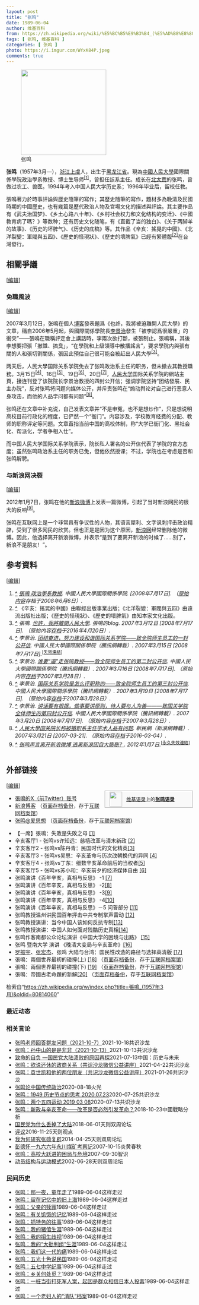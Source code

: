 ```yaml
---
layout: post
title: "张鸣"
date: 1989-06-04
author: 维基百科
from: https://zh.wikipedia.org/wiki/%E5%BC%B5%E9%B3%B4_(%E5%AD%B8%E8%80%85)
tags: [ 张鸣, 维基百科 ]
categories: [ 张鸣 ]
photo: https://i.imgur.com/WYxK84P.jpeg
comments: true
---
```

<div class="mw-content-ltr mw-parser-output" lang="zh" dir="ltr"><style data-mw-deduplicate="TemplateStyles:r83732972">.mw-parser-output .ambox{border:1px solid #a2a9b1;border-left:10px solid #36c;background-color:#fbfbfb;box-sizing:border-box}.mw-parser-output .ambox+link+.ambox,.mw-parser-output .ambox+link+style+.ambox,.mw-parser-output .ambox+link+link+.ambox,.mw-parser-output .ambox+.mw-empty-elt+link+.ambox,.mw-parser-output .ambox+.mw-empty-elt+link+style+.ambox,.mw-parser-output .ambox+.mw-empty-elt+link+link+.ambox{margin-top:-1px}html body.mediawiki .mw-parser-output .ambox.mbox-small-left{margin:4px 1em 4px 0;overflow:hidden;width:238px;border-collapse:collapse;font-size:88%;line-height:1.25em}.mw-parser-output .ambox-speedy{border-left:10px solid #b32424;background-color:#fee7e6}.mw-parser-output .ambox-delete{border-left:10px solid #b32424}.mw-parser-output .ambox-content{border-left:10px solid #f28500}.mw-parser-output .ambox-style{border-left:10px solid #fc3}.mw-parser-output .ambox-move{border-left:10px solid #9932cc}.mw-parser-output .ambox-protection{border-left:10px solid #a2a9b1}.mw-parser-output .ambox .mbox-text{border:none;padding:0.25em 0.5em;width:100%}.mw-parser-output .ambox .mbox-image{border:none;padding:2px 0 2px 0.5em;text-align:center}.mw-parser-output .ambox .mbox-imageright{border:none;padding:2px 0.5em 2px 0;text-align:center}.mw-parser-output .ambox .mbox-empty-cell{border:none;padding:0;width:1px}.mw-parser-output .ambox .mbox-image-div{width:52px}html.client-js body.skin-minerva .mw-parser-output .mbox-text-span{margin-left:23px!important}@media(min-width:720px){.mw-parser-output .ambox{margin:0 10%}}@media screen{html.skin-theme-clientpref-night .mw-parser-output .ambox{border-left-color:#36c!important}html.skin-theme-clientpref-night .mw-parser-output .ambox-speedy,html.skin-theme-clientpref-night .mw-parser-output .ambox-delete{border-left-color:#b32424!important}html.skin-theme-clientpref-night .mw-parser-output .ambox-speedy{background-color:#300!important}html.skin-theme-clientpref-night .mw-parser-output .ambox-content{border-left-color:#f28500!important}html.skin-theme-clientpref-night .mw-parser-output .ambox-style{border-left-color:#fc3!important}html.skin-theme-clientpref-night .mw-parser-output .ambox-move{border-left-color:#9932cc!important}html.skin-theme-clientpref-night .mw-parser-output .ambox-protection{border-left-color:#a2a9b1!important}}@media screen and (prefers-color-scheme:dark){html.skin-theme-clientpref-os .mw-parser-output .ambox{border-left-color:#36c!important}html.skin-theme-clientpref-os .mw-parser-output .ambox-speedy,html.skin-theme-clientpref-os .mw-parser-output .ambox-delete{border-left-color:#b32424!important}html.skin-theme-clientpref-os .mw-parser-output .ambox-speedy{background-color:#300!important}html.skin-theme-clientpref-os .mw-parser-output .ambox-content{border-left-color:#f28500!important}html.skin-theme-clientpref-os .mw-parser-output .ambox-style{border-left-color:#fc3!important}html.skin-theme-clientpref-os .mw-parser-output .ambox-move{border-left-color:#9932cc!important}html.skin-theme-clientpref-os .mw-parser-output .ambox-protection{border-left-color:#a2a9b1!important}}</style>
<figure class="mw-halign-right" typeof="mw:File/Thumb"><a href="/wiki/File:Voa_chinese_Ming_Zhang_22aug10_300.jpg" class="mw-file-description"><img src="//upload.wikimedia.org/wikipedia/commons/0/0b/Voa_chinese_Ming_Zhang_22aug10_300.jpg" decoding="async" width="230" height="230" class="mw-file-element" data-file-width="230" data-file-height="230"></a><figcaption>张鸣</figcaption></figure>
<p><b>张鸣</b>（1957年3月<span class="useeditintro" title="Template:BLP editintro">—</span>），<a href="/wiki/%E6%B5%99%E6%B1%9F" class="mw-redirect" title="浙江">浙江</a><a href="/wiki/%E4%B8%8A%E8%99%9E" class="mw-redirect" title="上虞">上虞</a>人，出生于<a href="/wiki/%E9%BB%91%E9%BE%99%E6%B1%9F%E7%9C%81" title="黑龙江省">黑龙江省</a>。現為<a href="/wiki/%E4%B8%AD%E5%9C%8B%E4%BA%BA%E6%B0%91%E5%A4%A7%E5%AD%B8" class="mw-redirect" title="中國人民大學">中國人民大學</a>國際關係學院政治學系教授、博士生导师<sup id="cite_ref-1" class="reference"><a href="#cite_note-1"><span class="cite-bracket">[</span>1<span class="cite-bracket">]</span></a></sup>，曾担任該系主任。成长在<a href="/wiki/%E5%8C%97%E5%A4%A7%E8%8D%92" title="北大荒">北大荒</a>的张鸣，曾做过农工、兽医。1994年考入中国人民大学历史系；1996年毕业后，留校任教。
</p>
<meta property="mw:PageProp/toc">
<div class="mw-heading mw-heading2"></div>
<link rel="mw-deduplicated-inline-style" href="mw-data:TemplateStyles:r83732972">
<p>張鳴著力於時事評論與歷史隨筆的寫作；其歷史隨筆的寫作，題材多為晚清及民國時期的中國歷史，也有幾篇是歷代政治人物及官場文化的描述與評論。其主要作品有《武夫治国梦》、《乡土心路八十年》、《乡村社会权力和文化结构的变迁》、《中國教育病了嗎？》等数种；还有历史文化随笔，有《直截了当的独白》、《关于两脚羊的故事》、《历史的坏脾气》、《历史的底稿》等。其作品《辛亥：搖晃的中國》、《北洋裂變：軍閥與五四》、《歷史的怪現狀》、《歷史的壞脾氣》已經有繁體版<sup id="cite_ref-2" class="reference"><a href="#cite_note-2"><span class="cite-bracket">[</span>2<span class="cite-bracket">]</span></a></sup>在台灣發行。
</p>
<div class="mw-heading mw-heading2"><h2 id="相關爭議"><span id=".E7.9B.B8.E9.97.9C.E7.88.AD.E8.AD.B0"></span>相關爭議</h2><span class="mw-editsection"><span class="mw-editsection-bracket">[</span><a href="/w/index.php?title=%E5%BC%B5%E9%B3%B4_(1957%E5%B9%B43%E6%9C%88)&amp;action=edit&amp;section=2" title="编辑章节：相關爭議"><span>编辑</span></a><span class="mw-editsection-bracket">]</span></span></div>
<div class="mw-heading mw-heading3"><h3 id="免職風波"><span id=".E5.85.8D.E8.81.B7.E9.A2.A8.E6.B3.A2"></span>免職風波</h3><span class="mw-editsection"><span class="mw-editsection-bracket">[</span><a href="/w/index.php?title=%E5%BC%B5%E9%B3%B4_(1957%E5%B9%B43%E6%9C%88)&amp;action=edit&amp;section=3" title="编辑章节：免職風波"><span>编辑</span></a><span class="mw-editsection-bracket">]</span></span></div>
<p>2007年3月12日，张鳴在個人<a href="/wiki/%E5%8D%9A%E5%AE%A2" class="mw-redirect" title="博客">博客</a>發表題爲《也許，我將被迫離開人民大學》的文章，稱自2006年5月起，與國際關係學院長<a href="/w/index.php?title=%E6%9D%8E%E6%99%AF%E6%B2%BB&amp;action=edit&amp;redlink=1" class="new" title="李景治（页面不存在）">李景治</a>發生「被李認爲很嚴重」的衝突”——張鳴在職稱評定會上講話時，李兩次欲打斷，被張制止。張鳴稱，其後李想要把張「撤職、搞臭」，“在學院和上級領導中散播謠言”，要求學院内與張有關的人和張切割關係，張因此預估自己很可能会被赶出人民大學<sup id="cite_ref-3" class="reference"><a href="#cite_note-3"><span class="cite-bracket">[</span>3<span class="cite-bracket">]</span></a></sup>。
</p><p>两天后，人民大學国际关系学院免去了张鸣政治系主任的职务，但未撤去其教授職務。3月15日<sup id="cite_ref-4" class="reference"><a href="#cite_note-4"><span class="cite-bracket">[</span>4<span class="cite-bracket">]</span></a></sup>、16日<sup id="cite_ref-5" class="reference"><a href="#cite_note-5"><span class="cite-bracket">[</span>5<span class="cite-bracket">]</span></a></sup>、19日<sup id="cite_ref-6" class="reference"><a href="#cite_note-6"><span class="cite-bracket">[</span>6<span class="cite-bracket">]</span></a></sup>、20日<sup id="cite_ref-7" class="reference"><a href="#cite_note-7"><span class="cite-bracket">[</span>7<span class="cite-bracket">]</span></a></sup>，<a href="/wiki/%E4%BA%BA%E6%B0%91%E5%A4%A7%E5%AD%A6" class="mw-redirect" title="人民大学">人民大学</a>国际关系学院的網站主頁，接连刊登了该院院长李景治教授的四封公开信；强调学院坚持“团结發展、民主办院”，反对张鸣将问题向媒体公开，并斥责张鸣在“煽动舆论对自己进行恶意人身攻击，而他的人品学问都有问题”<sup id="cite_ref-8" class="reference"><a href="#cite_note-8"><span class="cite-bracket">[</span>8<span class="cite-bracket">]</span></a></sup>。
</p><p>张鸣还在文章中补充说，自己发表文章并“不是申冤，也不是想炒作”，只是想说明高校目前行政化的程度，已俨然一个“衙门”。内容涉及，学校教育经费的分配、教师的职称评定等问题。文章直指当前中国的高校体制，称“大学已衙门化、黑社会化、帮派化，学者争相入仕”。
</p><p>而中国人民大学国际关系学院表示，院长私人署名的公开信代表了学院的官方态度；虽然张鸣政治系主任的职务已免，但他依然授课；不过，学院也在考虑是否和张鸣解聘。
</p>
<div class="mw-heading mw-heading3"><h3 id="与新浪网决裂"><span id=".E4.B8.8E.E6.96.B0.E6.B5.AA.E7.BD.91.E5.86.B3.E8.A3.82"></span>与新浪网决裂</h3><span class="mw-editsection"><span class="mw-editsection-bracket">[</span><a href="/w/index.php?title=%E5%BC%B5%E9%B3%B4_(1957%E5%B9%B43%E6%9C%88)&amp;action=edit&amp;section=4" title="编辑章节：与新浪网决裂"><span>编辑</span></a><span class="mw-editsection-bracket">]</span></span></div>
<p>2012年1月7日，张鸣在他的<a href="/wiki/%E6%96%B0%E6%B5%AA%E5%BE%AE%E5%8D%9A" title="新浪微博">新浪微博</a>上发表一篇微博，引起了当时新浪网民的很大的反响<sup id="cite_ref-9" class="reference"><a href="#cite_note-9"><span class="cite-bracket">[</span>9<span class="cite-bracket">]</span></a></sup>。
</p><p>张鸣在互联网上是一个非常具有争议性的人物，其语言犀利、文字讽刺抨击政治精辟，受到了很多网民的欣赏。但也正是是因为这个原因，<a href="/wiki/%E6%96%B0%E6%B5%AA" title="新浪">新浪网</a>经常删除他的微博。因此，他选择离开新浪微博，并表示“是到了要离开新浪的时候了……别了，新浪不是朋友！”。
</p>
<div class="mw-heading mw-heading2"><h2 id="参考資料"><span id=".E5.8F.82.E8.80.83.E8.B3.87.E6.96.99"></span>参考資料</h2><span class="mw-editsection"><span class="mw-editsection-bracket">[</span><a href="/w/index.php?title=%E5%BC%B5%E9%B3%B4_(1957%E5%B9%B43%E6%9C%88)&amp;action=edit&amp;section=5" title="编辑章节：参考資料"><span>编辑</span></a><span class="mw-editsection-bracket">]</span></span></div>
<div class="reflist columns references-column-count references-column-count-2" style="-moz-column-count: 2; -webkit-column-count: 2; column-count: 2; list-style-type: decimal;">
<ol class="references">
<li id="cite_note-1"><span class="mw-cite-backlink"><b><a href="#cite_ref-1">^</a></b></span> <span class="reference-text"><cite class="citation news"><a rel="nofollow" class="external text" href="https://web.archive.org/web/20080606182104/http://sis.ruc.edu.cn/teacher/resume/zhangming.htm">張鳴 政治學系教授</a>. 中國人民大學國際關係學院.  <span class="reference-accessdate"> [2008年7月17日]</span>. （<a rel="nofollow" class="external text" href="http://sis.ruc.edu.cn/teacher/resume/zhangming.htm">原始内容</a>存档于2008年6月6日）.</cite><span title="ctx_ver=Z39.88-2004&amp;rfr_id=info%3Asid%2Fzh.wikipedia.org%3A%E5%BC%B5%E9%B3%B4+%281957%E5%B9%B43%E6%9C%88%29&amp;rft.atitle=%E5%BC%B5%E9%B3%B4+%E6%94%BF%E6%B2%BB%E5%AD%B8%E7%B3%BB%E6%95%99%E6%8E%88&amp;rft.genre=article&amp;rft_id=http%3A%2F%2Fsis.ruc.edu.cn%2Fteacher%2Fresume%2Fzhangming.htm&amp;rft_val_fmt=info%3Aofi%2Ffmt%3Akev%3Amtx%3Ajournal" class="Z3988"><span style="display:none;">&nbsp;</span></span></span>
</li>
<li id="cite_note-2"><span class="mw-cite-backlink"><b><a href="#cite_ref-2">^</a></b></span> <span class="reference-text">《辛亥：搖晃的中國》由聯經出版事業出版；《北洋裂變：軍閥與五四》由遠流出版社出版；《歷史的怪現狀》、《歷史的壞脾氣》由知本家文化出版。</span>
</li>
<li id="cite_note-3"><span class="mw-cite-backlink"><b><a href="#cite_ref-3">^</a></b></span> <span class="reference-text"><cite class="citation news">張鳴. <a rel="nofollow" class="external text" href="http://blog.sina.com.cn/s/blog_4ac7a2f5010009c5.html">也許，我將離開人民大學</a>. 張鳴的blog. 2007年3月12日 <span class="reference-accessdate"> [2008年7月17日]</span>. （原始内容<a rel="nofollow" class="external text" href="https://web.archive.org/web/20160420074331/http://blog.sina.com.cn/s/blog_4ac7a2f5010009c5.html">存档</a>于2016年4月20日）.</cite><span title="ctx_ver=Z39.88-2004&amp;rfr_id=info%3Asid%2Fzh.wikipedia.org%3A%E5%BC%B5%E9%B3%B4+%281957%E5%B9%B43%E6%9C%88%29&amp;rft.atitle=%E4%B9%9F%E8%A8%B1%EF%BC%8C%E6%88%91%E5%B0%87%E9%9B%A2%E9%96%8B%E4%BA%BA%E6%B0%91%E5%A4%A7%E5%AD%B8&amp;rft.au=%E5%BC%B5%E9%B3%B4&amp;rft.date=2007-03-12&amp;rft.genre=article&amp;rft_id=http%3A%2F%2Fblog.sina.com.cn%2Fs%2Fblog_4ac7a2f5010009c5.html&amp;rft_val_fmt=info%3Aofi%2Ffmt%3Akev%3Amtx%3Ajournal" class="Z3988"><span style="display:none;">&nbsp;</span></span></span>
</li>
<li id="cite_note-4"><span class="mw-cite-backlink"><b><a href="#cite_ref-4">^</a></b></span> <span class="reference-text"><cite class="citation news">李景治. <a rel="nofollow" class="external text" href="http://view.news.qq.com/a/20070613/000017.htm">团结奋进，努力建设和谐国际关系学院——致全院师生员工的一封公开信</a>. 中國人民大學國際關係學院（騰訊網轉載）. 2007年3月15日 <span class="reference-accessdate"> [2008年7月17日]</span>.</cite><span title="ctx_ver=Z39.88-2004&amp;rfr_id=info%3Asid%2Fzh.wikipedia.org%3A%E5%BC%B5%E9%B3%B4+%281957%E5%B9%B43%E6%9C%88%29&amp;rft.atitle=%E5%9B%A2%E7%BB%93%E5%A5%8B%E8%BF%9B%EF%BC%8C%E5%8A%AA%E5%8A%9B%E5%BB%BA%E8%AE%BE%E5%92%8C%E8%B0%90%E5%9B%BD%E9%99%85%E5%85%B3%E7%B3%BB%E5%AD%A6%E9%99%A2%E2%80%94%E2%80%94%E8%87%B4%E5%85%A8%E9%99%A2%E5%B8%88%E7%94%9F%E5%91%98%E5%B7%A5%E7%9A%84%E4%B8%80%E5%B0%81%E5%85%AC%E5%BC%80%E4%BF%A1&amp;rft.au=%E6%9D%8E%E6%99%AF%E6%B2%BB&amp;rft.date=2007-03-15&amp;rft.genre=article&amp;rft_id=http%3A%2F%2Fview.news.qq.com%2Fa%2F20070613%2F000017.htm&amp;rft_val_fmt=info%3Aofi%2Ffmt%3Akev%3Amtx%3Ajournal" class="Z3988"><span style="display:none;">&nbsp;</span></span><sup class="noprint Inline-Template"><span style="white-space: nowrap;">[<a href="/wiki/Wikipedia:%E5%A4%B1%E6%95%88%E9%93%BE%E6%8E%A5" title="Wikipedia:失效链接"><span title="">失效連結</span></a>]</span></sup></span>
</li>
<li id="cite_note-5"><span class="mw-cite-backlink"><b><a href="#cite_ref-5">^</a></b></span> <span class="reference-text"><cite class="citation news">李景治. <a rel="nofollow" class="external text" href="http://view.news.qq.com/a/20070320/000005.htm">谁要“逼”走张鸣教授——致全院师生员工的第二封公开信</a>. 中國人民大學國際關係學院（騰訊網轉載）. 2007年3月16日 <span class="reference-accessdate"> [2008年7月17日]</span>. （原始内容<a rel="nofollow" class="external text" href="https://web.archive.org/web/20070328181755/http://view.news.qq.com/a/20070320/000005.htm">存档</a>于2007年3月28日）.</cite><span title="ctx_ver=Z39.88-2004&amp;rfr_id=info%3Asid%2Fzh.wikipedia.org%3A%E5%BC%B5%E9%B3%B4+%281957%E5%B9%B43%E6%9C%88%29&amp;rft.atitle=%E8%B0%81%E8%A6%81%E2%80%9C%E9%80%BC%E2%80%9D%E8%B5%B0%E5%BC%A0%E9%B8%A3%E6%95%99%E6%8E%88%E2%80%94%E2%80%94%E8%87%B4%E5%85%A8%E9%99%A2%E5%B8%88%E7%94%9F%E5%91%98%E5%B7%A5%E7%9A%84%E7%AC%AC%E4%BA%8C%E5%B0%81%E5%85%AC%E5%BC%80%E4%BF%A1&amp;rft.au=%E6%9D%8E%E6%99%AF%E6%B2%BB&amp;rft.date=2007-03-16&amp;rft.genre=article&amp;rft_id=http%3A%2F%2Fview.news.qq.com%2Fa%2F20070320%2F000005.htm&amp;rft_val_fmt=info%3Aofi%2Ffmt%3Akev%3Amtx%3Ajournal" class="Z3988"><span style="display:none;">&nbsp;</span></span></span>
</li>
<li id="cite_note-6"><span class="mw-cite-backlink"><b><a href="#cite_ref-6">^</a></b></span> <span class="reference-text"><cite class="citation news">李景治. <a rel="nofollow" class="external text" href="http://news.qq.com/a/20070321/002388.htm">国际关系学院是怎么评职称的——致全院师生员工的第三封公开信</a>. 中國人民大學國際關係學院（騰訊網轉載）. 2007年3月19日 <span class="reference-accessdate"> [2008年7月17日]</span>. （原始内容<a rel="nofollow" class="external text" href="https://web.archive.org/web/20070328180022/http://news.qq.com/a/20070321/002388.htm">存档</a>于2007年3月28日）.</cite><span title="ctx_ver=Z39.88-2004&amp;rfr_id=info%3Asid%2Fzh.wikipedia.org%3A%E5%BC%B5%E9%B3%B4+%281957%E5%B9%B43%E6%9C%88%29&amp;rft.atitle=%E5%9B%BD%E9%99%85%E5%85%B3%E7%B3%BB%E5%AD%A6%E9%99%A2%E6%98%AF%E6%80%8E%E4%B9%88%E8%AF%84%E8%81%8C%E7%A7%B0%E7%9A%84%E2%80%94%E2%80%94%E8%87%B4%E5%85%A8%E9%99%A2%E5%B8%88%E7%94%9F%E5%91%98%E5%B7%A5%E7%9A%84%E7%AC%AC%E4%B8%89%E5%B0%81%E5%85%AC%E5%BC%80%E4%BF%A1&amp;rft.au=%E6%9D%8E%E6%99%AF%E6%B2%BB&amp;rft.date=2007-03-19&amp;rft.genre=article&amp;rft_id=http%3A%2F%2Fnews.qq.com%2Fa%2F20070321%2F002388.htm&amp;rft_val_fmt=info%3Aofi%2Ffmt%3Akev%3Amtx%3Ajournal" class="Z3988"><span style="display:none;">&nbsp;</span></span></span>
</li>
<li id="cite_note-7"><span class="mw-cite-backlink"><b><a href="#cite_ref-7">^</a></b></span> <span class="reference-text"><cite class="citation news">李景治. <a rel="nofollow" class="external text" href="http://news.qq.com/a/20070321/002393.htm">讲话要有根据，做事要讲原则，待人要与人为善———致国关学院全体师生的第四封公开信</a>. 中國人民大學國際關係學院（騰訊網轉載）. 2007年3月20日 <span class="reference-accessdate"> [2008年7月17日]</span>. （原始内容<a rel="nofollow" class="external text" href="https://web.archive.org/web/20070328180034/http://news.qq.com/a/20070321/002393.htm">存档</a>于2007年3月28日）.</cite><span title="ctx_ver=Z39.88-2004&amp;rfr_id=info%3Asid%2Fzh.wikipedia.org%3A%E5%BC%B5%E9%B3%B4+%281957%E5%B9%B43%E6%9C%88%29&amp;rft.atitle=%E8%AE%B2%E8%AF%9D%E8%A6%81%E6%9C%89%E6%A0%B9%E6%8D%AE%EF%BC%8C%E5%81%9A%E4%BA%8B%E8%A6%81%E8%AE%B2%E5%8E%9F%E5%88%99%EF%BC%8C%E5%BE%85%E4%BA%BA%E8%A6%81%E4%B8%8E%E4%BA%BA%E4%B8%BA%E5%96%84%E2%80%94%E2%80%94%E2%80%94%E8%87%B4%E5%9B%BD%E5%85%B3%E5%AD%A6%E9%99%A2%E5%85%A8%E4%BD%93%E5%B8%88%E7%94%9F%E7%9A%84%E7%AC%AC%E5%9B%9B%E5%B0%81%E5%85%AC%E5%BC%80%E4%BF%A1&amp;rft.au=%E6%9D%8E%E6%99%AF%E6%B2%BB&amp;rft.date=2007-03-20&amp;rft.genre=article&amp;rft_id=http%3A%2F%2Fnews.qq.com%2Fa%2F20070321%2F002393.htm&amp;rft_val_fmt=info%3Aofi%2Ffmt%3Akev%3Amtx%3Ajournal" class="Z3988"><span style="display:none;">&nbsp;</span></span></span>
</li>
<li id="cite_note-8"><span class="mw-cite-backlink"><b><a href="#cite_ref-8">^</a></b></span> <span class="reference-text"><cite class="citation news"><a rel="nofollow" class="external text" href="http://news.sina.com.cn/c/2007-03-21/114212575137.shtml">人民大學国关院长称被撤职系主任学术人品有问题</a>. 新民網（新浪網轉載）. 2007年3月21日 <span class="reference-accessdate"> [<span class="nowrap">2007-03-21</span>]</span>. （原始内容<a rel="nofollow" class="external text" href="https://web.archive.org/web/20160304222421/http://news.sina.com.cn/c/2007-03-21/114212575137.shtml">存档</a>于2016-03-04）.</cite><span title="ctx_ver=Z39.88-2004&amp;rfr_id=info%3Asid%2Fzh.wikipedia.org%3A%E5%BC%B5%E9%B3%B4+%281957%E5%B9%B43%E6%9C%88%29&amp;rft.atitle=%E4%BA%BA%E6%B0%91%E5%A4%A7%E5%AD%B8%E5%9B%BD%E5%85%B3%E9%99%A2%E9%95%BF%E7%A7%B0%E8%A2%AB%E6%92%A4%E8%81%8C%E7%B3%BB%E4%B8%BB%E4%BB%BB%E5%AD%A6%E6%9C%AF%E4%BA%BA%E5%93%81%E6%9C%89%E9%97%AE%E9%A2%98&amp;rft.date=2007-03-21&amp;rft.genre=article&amp;rft_id=http%3A%2F%2Fnews.sina.com.cn%2Fc%2F2007-03-21%2F114212575137.shtml&amp;rft_val_fmt=info%3Aofi%2Ffmt%3Akev%3Amtx%3Ajournal" class="Z3988"><span style="display:none;">&nbsp;</span></span></span>
</li>
<li id="cite_note-9"><span class="mw-cite-backlink"><b><a href="#cite_ref-9">^</a></b></span> <span class="reference-text"><cite class="citation news"><a rel="nofollow" class="external text" href="http://www.sootoo.com/post/222527/">张鸣声言离开新浪微博 逃离新浪因自大膨胀？</a>. 2012年1月7日.</cite><span title="ctx_ver=Z39.88-2004&amp;rfr_id=info%3Asid%2Fzh.wikipedia.org%3A%E5%BC%B5%E9%B3%B4+%281957%E5%B9%B43%E6%9C%88%29&amp;rft.atitle=%E5%BC%A0%E9%B8%A3%E5%A3%B0%E8%A8%80%E7%A6%BB%E5%BC%80%E6%96%B0%E6%B5%AA%E5%BE%AE%E5%8D%9A+%E9%80%83%E7%A6%BB%E6%96%B0%E6%B5%AA%E5%9B%A0%E8%87%AA%E5%A4%A7%E8%86%A8%E8%83%80%EF%BC%9F&amp;rft.date=2012-01-07&amp;rft.genre=article&amp;rft_id=http%3A%2F%2Fwww.sootoo.com%2Fpost%2F222527%2F&amp;rft_val_fmt=info%3Aofi%2Ffmt%3Akev%3Amtx%3Ajournal" class="Z3988"><span style="display:none;">&nbsp;</span></span><sup class="noprint Inline-Template"><span style="white-space: nowrap;">[<a href="/wiki/Wikipedia:%E5%A4%B1%E6%95%88%E9%93%BE%E6%8E%A5" title="Wikipedia:失效链接"><span title="自2019年10月失效">永久失效連結</span></a>]</span></sup></span>
</li>
</ol></div>
<div class="mw-heading mw-heading2"><h2 id="外部链接"><span id=".E5.A4.96.E9.83.A8.E9.93.BE.E6.8E.A5"></span>外部链接</h2><span class="mw-editsection"><span class="mw-editsection-bracket">[</span><a href="/w/index.php?title=%E5%BC%B5%E9%B3%B4_(1957%E5%B9%B43%E6%9C%88)&amp;action=edit&amp;section=6" title="编辑章节：外部链接"><span>编辑</span></a><span class="mw-editsection-bracket">]</span></span></div>
<style data-mw-deduplicate="TemplateStyles:r82655521">.mw-parser-output .side-box{margin:4px 0;box-sizing:border-box;border:1px solid #aaa;font-size:88%;line-height:1.25em;background-color:#f9f9f9;display:flow-root}.mw-parser-output .side-box-abovebelow,.mw-parser-output .side-box-text{padding:0.25em 0.9em}.mw-parser-output .side-box-image{padding:2px 0 2px 0.9em;text-align:center}.mw-parser-output .side-box-imageright{padding:2px 0.9em 2px 0;text-align:center}@media(min-width:500px){.mw-parser-output .side-box-flex{display:flex;align-items:center}.mw-parser-output .side-box-text{flex:1}}@media(min-width:720px){.mw-parser-output .side-box{width:238px}.mw-parser-output .side-box-right{clear:right;float:right;margin-left:1em}.mw-parser-output .side-box-left{margin-right:1em}}</style><div class="side-box side-box-right plainlinks sistersitebox" style="font-size:small;"><style data-mw-deduplicate="TemplateStyles:r82655520">.mw-parser-output .plainlist ol,.mw-parser-output .plainlist ul{line-height:inherit;list-style:none;margin:0;padding:0}.mw-parser-output .plainlist ol li,.mw-parser-output .plainlist ul li{margin-bottom:0}</style>
<div class="side-box-flex">
<div class="side-box-image"><span class="noviewer" typeof="mw:File"><span><img alt="" src="//upload.wikimedia.org/wikipedia/commons/thumb/f/fa/Wikiquote-logo.svg/34px-Wikiquote-logo.svg.png" decoding="async" width="34" height="40" class="mw-file-element" srcset="//upload.wikimedia.org/wikipedia/commons/thumb/f/fa/Wikiquote-logo.svg/51px-Wikiquote-logo.svg.png 1.5x, //upload.wikimedia.org/wikipedia/commons/thumb/f/fa/Wikiquote-logo.svg/68px-Wikiquote-logo.svg.png 2x" data-file-width="300" data-file-height="355"></span></span></div>
<div class="side-box-text plainlist"><a href="/wiki/%E7%BB%B4%E5%9F%BA%E8%AF%AD%E5%BD%95" title="维基语录">维基语录</a>上的<b><a href="https://zh.wikiquote.org/wiki/%E5%BC%A0%E9%B8%A3" class="extiw" title="q:张鸣">张鸣语录</a></b></div></div>
</div>
<ul><li><a rel="nofollow" class="external text" href="https://twitter.com/zhangming1">張鳴的X（前Twitter）账号</a></li>
<li><a rel="nofollow" class="external text" href="http://blog.sina.com.cn/zhangming1">新浪博客</a> （<a rel="nofollow" class="external text" href="//web.archive.org/web/20070325101532/http://blog.sina.com.cn/zhangming1">页面存档备份</a>，存于<a href="/wiki/%E4%BA%92%E8%81%94%E7%BD%91%E6%A1%A3%E6%A1%88%E9%A6%86" title="互联网档案馆">互联网档案馆</a>）</li>
<li><a rel="nofollow" class="external text" href="http://www.aisixiang.com/thinktank/zhangming.html">张鸣@爱思想</a> （<a rel="nofollow" class="external text" href="//web.archive.org/web/20191121022042/http://www.aisixiang.com/thinktank/zhangming.html">页面存档备份</a>，存于<a href="/wiki/%E4%BA%92%E8%81%94%E7%BD%91%E6%A1%A3%E6%A1%88%E9%A6%86" title="互联网档案馆">互联网档案馆</a>）</li></ul>
<ul><li>【一席】張鳴：失敗是失敗之母 <a rel="nofollow" class="external autonumber" href="https://www.youtube.com/watch?v=RQ4rrPRXJc8">[1]</a></li>
<li>辛亥客厅1 - 张鸣vs许知远：慈禧改革与清末新政 <a rel="nofollow" class="external autonumber" href="https://www.youtube.com/watch?v=f9m4uNtrBjA&amp;index=3&amp;list=PLA71AE5615E57FF53">[2]</a></li>
<li>辛亥客厅2 - 张鸣vs陈丹青：民国时代的文化精英<a rel="nofollow" class="external autonumber" href="https://www.youtube.com/watch?v=whuGHApZzGw&amp;index=2&amp;list=PLA71AE5615E57FF53">[3]</a></li>
<li>辛亥客厅3 - 张鸣vs吴思：辛亥革命与历次改朝换代的异同 <a rel="nofollow" class="external autonumber" href="https://www.youtube.com/watch?v=tfa3QZN_m24&amp;list=PLA71AE5615E57FF53&amp;index=4">[4]</a></li>
<li>辛亥客厅4 - 张鸣vs丁东：细数辛亥革命前后的当权者<a rel="nofollow" class="external autonumber" href="https://www.youtube.com/watch?v=vilzPGI_Qug&amp;index=5&amp;list=PLA71AE5615E57FF53">[5]</a></li>
<li>辛亥客厅5 - 张鸣vs苏小和：辛亥前夕的经济媒体自由 <a rel="nofollow" class="external autonumber" href="https://www.youtube.com/watch?v=AoyqhME0TwY&amp;list=PLA71AE5615E57FF53&amp;index=1">[6]</a></li>
<li>张鸣演讲《百年辛亥，真相与反思》 -1 <a rel="nofollow" class="external autonumber" href="https://www.youtube.com/watch?v=JLTlLm6BMjQ&amp;list=PL4E9C8385DBB6BBB6">[7]</a></li>
<li>张鸣演讲《百年辛亥，真相与反思》 -2<a rel="nofollow" class="external autonumber" href="https://www.youtube.com/watch?v=vSl8_oMaEPw&amp;index=2&amp;list=PL4E9C8385DBB6BBB6">[8]</a></li>
<li>张鸣演讲《百年辛亥，真相与反思》 -3<a rel="nofollow" class="external autonumber" href="https://www.youtube.com/watch?v=NpxIV95ZoyQ&amp;index=3&amp;list=PL4E9C8385DBB6BBB6">[9]</a></li>
<li>张鸣演讲《百年辛亥，真相与反思》 -4<a rel="nofollow" class="external autonumber" href="https://www.youtube.com/watch?v=-5Q6C1pzjUc&amp;index=4&amp;list=PL4E9C8385DBB6BBB6">[10]</a></li>
<li>张鸣演讲《百年辛亥，真相与反思》－5 问答部分 <a rel="nofollow" class="external autonumber" href="https://www.youtube.com/watch?v=gfAa0PBlE24&amp;index=5&amp;list=PL4E9C8385DBB6BBB6">[11]</a></li>
<li>张鸣教授温州讲民国百年抨击中共专制掌声雷动 <a rel="nofollow" class="external autonumber" href="https://www.youtube.com/watch?v=HkGwjZOO_no&amp;list=PL4E9C8385DBB6BBB6&amp;index=6">[12]</a></li>
<li>张鸣教授演讲：当今中国人该如何反抗专制<a rel="nofollow" class="external autonumber" href="https://www.youtube.com/watch?v=NUtoZa5s7Ak&amp;index=7&amp;list=PL4E9C8385DBB6BBB6">[13]</a></li>
<li>张鸣教授演讲：中国人如何面对残酷历史真相<a rel="nofollow" class="external autonumber" href="https://www.youtube.com/watch?v=d4lhXCy3DXA&amp;list=PL4E9C8385DBB6BBB6&amp;index=8">[14]</a></li>
<li>张鸣作客南都公众论坛演讲《中国大学的困境与出路》 <a rel="nofollow" class="external autonumber" href="https://www.youtube.com/watch?v=q1NqWh7lxh4">[15]</a></li>
<li>张鸣 暨南大学 演讲 《晚清大变局与辛亥革命》<a rel="nofollow" class="external autonumber" href="https://www.youtube.com/watch?v=uP2bAKHmYVk">[16]</a></li>
<li><a href="/wiki/%E7%BD%97%E6%8C%AF%E5%AE%87" title="罗振宇">罗振宇</a>、<a href="/wiki/%E5%BC%B5%E5%AE%8F%E5%82%91" title="張宏傑">张宏杰</a>、张鸣 大陆与台湾：国民性改造的路径与选择高清版 <a rel="nofollow" class="external autonumber" href="https://www.youtube.com/watch?v=mDeWOLevY84">[17]</a></li>
<li>張鳴：兩個世界最初的碰撞(上) <a rel="nofollow" class="external autonumber" href="http://v.qq.com/page/8/N/M/8NBYzPovPXM.html">[18]</a> （<a rel="nofollow" class="external text" href="//web.archive.org/web/20160127115343/http://v.qq.com/page/8/N/M/8NBYzPovPXM.html">页面存档备份</a>，存于<a href="/wiki/%E4%BA%92%E8%81%94%E7%BD%91%E6%A1%A3%E6%A1%88%E9%A6%86" title="互联网档案馆">互联网档案馆</a>）</li>
<li>張鳴：兩個世界最初的碰撞(下) <a rel="nofollow" class="external autonumber" href="http://v.qq.com/page/8/8/j/82nZBUmGK8j.html">[19]</a> （<a rel="nofollow" class="external text" href="//web.archive.org/web/20160127091842/http://v.qq.com/page/8/8/j/82nZBUmGK8j.html">页面存档备份</a>，存于<a href="/wiki/%E4%BA%92%E8%81%94%E7%BD%91%E6%A1%A3%E6%A1%88%E9%A6%86" title="互联网档案馆">互联网档案馆</a>）</li>
<li>張鳴：帝國古老命題的新解<a rel="nofollow" class="external autonumber" href="http://v.qq.com/cover/f/f9zu3dnycneo0ce/8pegbtm9LTa.html">[20]</a> （<a rel="nofollow" class="external text" href="//web.archive.org/web/20160128081933/http://v.qq.com/cover/f/f9zu3dnycneo0ce/8pegbtm9LTa.html">页面存档备份</a>，存于<a href="/wiki/%E4%BA%92%E8%81%94%E7%BD%91%E6%A1%A3%E6%A1%88%E9%A6%86" title="互联网档案馆">互联网档案馆</a>）</li></ul>
<!-- 
NewPP limit report
Parsed by mw‐web.codfw.main‐5d6d8947b7‐xkgdr
Cached time: 20250116212756
Cache expiry: 2592000
Reduced expiry: false
Complications: [show‐toc]
CPU time usage: 0.289 seconds
Real time usage: 0.414 seconds
Preprocessor visited node count: 1937/1000000
Post‐expand include size: 30016/2097152 bytes
Template argument size: 1523/2097152 bytes
Highest expansion depth: 17/100
Expensive parser function count: 1/500
Unstrip recursion depth: 0/20
Unstrip post‐expand size: 19248/5000000 bytes
Lua time usage: 0.111/10.000 seconds
Lua memory usage: 3599021/52428800 bytes
Number of Wikibase entities loaded: 1/400
-->
<!--
Transclusion expansion time report (%,ms,calls,template)
100.00%  363.217      1 -total
 38.28%  139.057      1 Template:Reflist
 27.19%   98.761      8 Template:Cite_news
 26.64%   96.775      1 Template:擴充
 24.52%   89.069      2 Template:Ambox
 14.31%   51.964      1 Template:Twitter
  8.23%   29.878      1 Template:Wikiquote
  7.89%   28.641      2 Template:Dead_link
  7.75%   28.150      1 Template:Sister_project
  7.08%   25.723      1 Template:Side_box
-->

<!-- Saved in parser cache with key zhwiki:pcache:511644:|#|:idhash:canonical!zh and timestamp 20250116212756 and revision id 80814060. Rendering was triggered because: page-view
 -->
</div><!--esi <esi:include src="/esitest-fa8a495983347898/content" /> --><noscript><img src="https://login.wikimedia.org/wiki/Special:CentralAutoLogin/start?useformat=desktop&amp;type=1x1&amp;usesul3=0" alt="" width="1" height="1" style="border: none; position: absolute;"></noscript>
<div class="printfooter" data-nosnippet="">检索自“<a dir="ltr" href="https://zh.wikipedia.org/w/index.php?title=張鳴_(1957年3月)&amp;oldid=80814060">https://zh.wikipedia.org/w/index.php?title=張鳴_(1957年3月)&amp;oldid=80814060</a>”</div><div id="recent-news"><h3>最近动态</h3><ul></ul></div><div id="open-opinion"><h3>相关言论</h3><ul><li><a href="https://nodebe4.github.io/opinion/2021-10-18/%E5%BC%A0%E9%B8%A3%E8%80%81%E5%B8%88%E5%9B%9E%E7%AD%94%E7%BE%A4%E5%8F%8B%E9%97%AE%E9%A2%98-2021-10-7/" title="共识沙龙">张鸣老师回答群友问题（2021-10-7）</a><time>2021-10-18</time><a class="tag">共识沙龙</a></li>
<li><a href="https://nodebe4.github.io/opinion/2021-10-13/%E5%BC%A0%E9%B8%A3-%E5%AD%99%E4%B8%AD%E5%B1%B1%E7%9A%84%E6%98%AF%E6%98%AF%E9%9D%9E%E9%9D%9E-2021-10-13/" title="共识沙龙">张鸣：孙中山的是是非非（2021-10-13）</a><time>2021-10-13</time><a class="tag">共识沙龙</a></li>
<li><a href="https://nodebe4.github.io/opinion/2021-07-13/%E8%87%B4%E5%91%BD%E7%9A%84%E8%87%AA%E8%B4%9F-%E5%9B%BD%E6%B0%91%E5%85%9A%E5%A4%A7%E9%99%86%E6%BA%83%E8%B4%A5%E7%9A%84%E5%8E%9F%E5%9B%A0%E5%86%8D%E6%8E%A2/" title="张鸣 ; 马飞">致命的自负        —国民党大陆溃败的原因再探</a><time>2021-07-13</time><a class="tag">中国：历史与未来</a></li>
<li><a href="https://nodebe4.github.io/opinion/2021-04-22/%E5%BC%A0%E9%B8%A3-%E6%AC%B2%E8%AF%B4%E8%BF%98%E4%BC%91%E7%9A%84%E6%94%BF%E5%95%86%E5%85%B3%E7%B3%BB-%E5%85%B1%E8%AF%86%E6%B2%99%E9%BE%99%E5%BE%AE%E4%BF%A1%E5%85%AC%E7%9B%8A%E8%AE%B2%E5%BA%A7/" title="共识沙龙">张鸣：欲说还休的政商关系（共识沙龙微信公益讲座）</a><time>2021-04-22</time><a class="tag">共识沙龙</a></li>
<li><a href="https://nodebe4.github.io/opinion/2021-01-26/%E5%BC%A0%E9%B8%A3-%E8%A2%81%E4%B8%96%E5%87%AF%E5%92%8C%E4%BB%96%E7%9A%84%E4%B8%A4%E4%BD%8D%E6%9C%8B%E5%8F%8B-%E5%85%B1%E8%AF%86%E6%B2%99%E9%BE%99%E5%BE%AE%E4%BF%A1%E5%85%AC%E7%9B%8A%E8%AE%B2%E5%BA%A7/" title="共识沙龙">张鸣：袁世凯和他的两位朋友（共识沙龙微信公益讲座）</a><time>2021-01-26</time><a class="tag">共识沙龙</a></li>
<li><a href="https://nodebe4.github.io/opinion/2020-08-18/%E5%BC%A0%E9%B8%A3%E8%AE%BA%E4%B8%AD%E5%9B%BD%E4%BC%A0%E7%BB%9F%E6%94%BF%E6%B2%BB/" title="火光">张鸣论中国传统政治</a><time>2020-08-18</time><a class="tag">火光</a></li>
<li><a href="https://nodebe4.github.io/opinion/2020-07-25/%E5%BC%A0%E9%B8%A3-1949-%E5%8E%86%E5%8F%B2%E8%8A%82%E7%82%B9%E7%9A%84%E6%80%9D%E8%80%83-2020.07.23/" title="共识沙龙">张鸣：1949 历史节点的思考 2020.07.23</a><time>2020-07-25</time><a class="tag">共识沙龙</a></li>
<li><a href="https://nodebe4.github.io/opinion/2020-07-13/%E5%BC%A0%E9%B8%A3-%E4%B8%A4%E4%B8%AA%E4%BA%94%E5%9B%9B%E8%BF%90%E5%8A%A8-2019-03-08/" title="共识沙龙">张鸣：两个五四运动 2019 03 08</a><time>2020-07-13</time><a class="tag">共识沙龙</a></li>
<li><a href="https://nodebe4.github.io/opinion/2018-10-23/%E5%BC%A0%E9%B8%A3-%E6%96%B0%E6%94%BF%E4%B8%8E%E8%BE%9B%E4%BA%A5%E9%9D%A9%E5%91%BD-%E6%94%B9%E9%9D%A9%E6%98%AF%E5%90%A6%E5%BF%85%E7%84%B6%E5%BC%95%E5%8F%91%E9%9D%A9%E5%91%BD/" title="张鸣">张鸣：新政与辛亥革命——改革是否必然引发革命？</a><time>2018-10-23</time><a class="tag">中國戰略分析</a></li>
<li><a href="https://nodebe4.github.io/opinion/2018-06-01/%E5%9B%BD%E6%B0%91%E5%85%9A%E4%B8%BA%E4%BB%80%E4%B9%88%E4%B8%A2%E6%8E%89%E4%BA%86%E5%A4%A7%E9%99%86/" title="张鸣">国民党为什么丢掉了大陆</a><time>2018-06-01</time><a class="tag">天则双周论坛</a></li>
<li><a href="https://nodebe4.github.io/opinion/2016-11-25/%E8%AF%84%E8%AE%AE/" title="张鸣">评议</a><time>2016-11-25</time><a class="tag">天则观点</a></li>
<li><a href="https://nodebe4.github.io/opinion/2014-04-25/%E6%88%91%E4%B8%BA%E4%BD%95%E7%A0%94%E7%A9%B6%E5%BC%A0%E5%8B%8B%E5%A4%8D%E8%BE%9F/" title="张鸣">我为何研究张勋复辟</a><time>2014-04-25</time><a class="tag">天则双周论坛</a></li>
<li><a href="https://nodebe4.github.io/opinion/2007-10-15/%E5%BD%AD%E5%BE%B7%E6%80%80%E4%B8%80%E4%B9%9D%E5%85%AD%E5%85%AD%E5%B9%B4%E6%B0%B8%E5%B7%9D%E7%85%A4%E7%9F%BF%E8%80%83%E5%AF%9F%E8%AE%B0/" title="张鸣羊">彭德怀一九六六年永川煤矿考察记</a><time>2007-10-15</time><a class="tag">炎黄春秋</a></li>
<li><a href="https://nodebe4.github.io/opinion/2007-09-30/%E5%BC%A0%E9%B8%A3-%E9%AB%98%E6%A0%A1%E5%A4%A7%E8%B7%83%E8%BF%9B%E7%9A%84%E5%9B%B0%E5%B1%80%E4%B8%8E%E5%8D%B1%E5%A2%83/" title="张鸣">张鸣：高校大跃进的困局与危境</a><time>2007-09-30</time><a class="tag">智识</a></li>
<li><a href="https://nodebe4.github.io/opinion/2002-06-28/%E5%8A%A8%E5%91%98%E7%BB%93%E6%9E%84%E4%B8%8E%E8%BF%90%E5%8A%A8%E6%A8%A1%E5%BC%8F/" title="张鸣">动员结构与运动模式</a><time>2002-06-28</time><a class="tag">天则双周论坛</a></li>
</ul></div><div id="mjls-record"><h3>民间历史</h3><ul><li><a href="https://nodebe4.github.io/mjlsh/1989-06-04/%E5%BC%A0%E9%B8%A3-%E9%82%A3%E4%B8%80%E5%A4%9C-%E7%AB%A5%E5%B9%B4%E8%B5%B0%E4%BA%86/" title="张鸣">张鸣：那一夜，童年走了</a><time>1989-06-04</time><a class="tag">这样走过</a></li>
<li><a href="https://nodebe4.github.io/mjlsh/1989-06-04/%E5%BC%A0%E9%B8%A3-%E7%95%99%E5%9C%A8%E8%AE%B0%E5%BF%86%E4%B8%AD%E7%9A%84%E6%97%A7%E4%B8%8A%E6%B5%B7/" title="张鸣">张鸣：留在记忆中的旧上海</a><time>1989-06-04</time><a class="tag">这样走过</a></li>
<li><a href="https://nodebe4.github.io/mjlsh/1989-06-04/%E5%BC%A0%E9%B8%A3-%E7%88%B6%E4%BA%B2%E7%9A%84%E8%B5%8E%E7%BD%AA/" title="张鸣">张鸣：父亲的赎罪</a><time>1989-06-04</time><a class="tag">这样走过</a></li>
<li><a href="https://nodebe4.github.io/mjlsh/1989-06-04/%E5%BC%A0%E9%B8%A3-%E6%9C%89%E5%85%B3%E9%A5%A5%E9%A5%BF%E7%9A%84%E8%AE%B0%E5%BF%86/" title="张鸣">张鸣：有关饥饿的记忆</a><time>1989-06-04</time><a class="tag">这样走过</a></li>
<li><a href="https://nodebe4.github.io/mjlsh/1989-06-04/%E5%BC%A0%E9%B8%A3-%E6%8A%93%E7%89%B9%E5%8A%A1%E7%9A%84%E5%BE%80%E4%BA%8B/" title="张鸣">张鸣：抓特务的往事</a><time>1989-06-04</time><a class="tag">这样走过</a></li>
<li><a href="https://nodebe4.github.io/mjlsh/1989-06-04/%E5%BC%A0%E9%B8%A3-%E6%88%91%E7%9A%84%E7%8C%AA%E5%80%8C%E7%94%9F%E6%B6%AF/" title="张鸣">张鸣：我的猪倌生涯</a><time>1989-06-04</time><a class="tag">这样走过</a></li>
<li><a href="https://nodebe4.github.io/mjlsh/1989-06-04/%E5%BC%A0%E9%B8%A3-%E6%88%91%E7%9A%84%E6%8B%9B%E7%94%9F%E6%AD%A7%E8%A7%86/" title="张鸣">张鸣：我的招生歧视</a><time>1989-06-04</time><a class="tag">这样走过</a></li>
<li><a href="https://nodebe4.github.io/mjlsh/1989-06-04/%E5%BC%A0%E9%B8%A3-%E6%88%91%E7%9A%84-%E5%A4%A7%E6%89%B9%E5%88%A4%E7%BB%84-%E7%94%9F%E6%B6%AF/" title="张鸣">张鸣：我的“大批判组”生涯</a><time>1989-06-04</time><a class="tag">这样走过</a></li>
<li><a href="https://nodebe4.github.io/mjlsh/1989-06-04/%E5%BC%A0%E9%B8%A3-%E6%88%91%E4%BB%AC%E8%BF%99%E4%B8%80%E4%BB%A3%E7%9A%84%E7%97%9B/" title="张鸣">张鸣：我们这一代的痛</a><time>1989-06-04</time><a class="tag">这样走过</a></li>
<li><a href="https://nodebe4.github.io/mjlsh/1989-06-04/%E5%BC%A0%E9%B8%A3-%E4%BA%94%E5%85%89%E5%8D%81%E8%89%B2%E8%AF%B4%E6%B0%91%E5%9B%BD/" title="张鸣">张鸣：五光十色说民国</a><time>1989-06-04</time><a class="tag">这样走过</a></li>
<li><a href="https://nodebe4.github.io/mjlsh/1989-06-04/%E5%BC%A0%E9%B8%A3-%E4%BA%94%E4%B8%83%E4%B8%AD%E5%AD%A6%E7%BA%AA%E4%BA%8B/" title="张鸣">张鸣：五七中学纪事</a><time>1989-06-04</time><a class="tag">这样走过</a></li>
<li><a href="https://nodebe4.github.io/mjlsh/1989-06-04/%E5%BC%A0%E9%B8%A3-%E4%B9%A1%E5%85%B3%E4%BD%95%E5%A4%84%E8%A7%85/" title="张鸣">张鸣：乡关何处觅？</a><time>1989-06-04</time><a class="tag">这样走过</a></li>
<li><a href="https://nodebe4.github.io/mjlsh/1989-06-04/%E5%BC%A0%E9%B8%A3-%E4%B8%80%E6%A1%A9%E5%BD%93%E8%A1%97%E6%89%93%E6%AD%BB%E5%86%9B%E4%BA%BA%E6%A1%88-%E8%B5%B7%E5%9B%A0%E6%98%AF%E7%BE%A4%E4%BC%97%E7%9B%B8%E4%BF%A1%E6%97%A5%E6%9C%AC%E4%BA%BA%E6%8A%95%E6%AF%92/" title="张鸣">张鸣：一桩当街打死军人案，起因是群众相信日本人投毒</a><time>1989-06-04</time><a class="tag">这样走过</a></li>
<li><a href="https://nodebe4.github.io/mjlsh/1989-06-04/%E5%BC%A0%E9%B8%A3-%E4%B8%80%E4%B8%AA%E8%80%81%E5%A6%87%E4%BA%BA%E7%9A%84-%E6%B8%85%E9%98%9F-%E6%A1%A3%E6%A1%88/" title="张鸣">张鸣：一个老妇人的“清队”档案</a><time>1989-06-04</time><a class="tag">这样走过</a></li>
</ul></div>